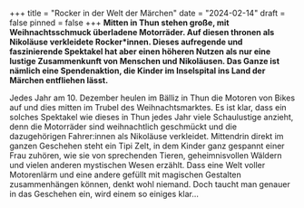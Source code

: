 +++
title = "Rocker in der Welt der Märchen"
date = "2024-02-14"
draft = false
pinned = false
+++
**Mitten in Thun stehen große, mit Weihnachtsschmuck überladene Motorräder. Auf diesen thronen als Nikoläuse verkleidete Rocker*innen. Dieses aufregende und faszinierende Spektakel hat aber einen höheren Nutzen als nur eine lustige Zusammenkunft von Menschen und Nikoläusen. Das Ganze ist nämlich eine Spendenaktion, die Kinder im Inselspital ins Land der Märchen entfliehen lässt.**

Jedes Jahr am 10. Dezember heulen im Bälliz in Thun die Motoren von Bikes auf und dies mitten im Trubel des Weihnachtsmarktes. Es ist klar, dass ein solches Spektakel wie dieses in Thun jedes Jahr viele Schaulustige anzieht, denn die Motorräder sind weihnachtlich geschmückt und die dazugehörigen Fahrer:innen als Nikoläuse verkleidet. Mittendrin direkt im ganzen Geschehen steht ein Tipi Zelt, in dem Kinder ganz gespannt einer Frau zuhören, wie sie von sprechenden Tieren, geheimnisvollen Wäldern und vielen anderen mystischen Wesen erzählt. Dass eine Welt voller Motorenlärm und eine andere gefüllt mit magischen Gestalten zusammenhängen können, denkt wohl niemand. Doch taucht man genauer in das Geschehen ein, wird einem so einiges klar…